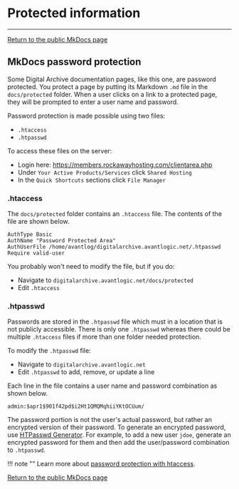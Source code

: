 # Protected information

---
[Return to the public MkDocs page](../../admin-mkdocs)

## MkDocs password protection

Some Digital Archive documentation pages, like this one, are password protected.
You protect a page by putting its Markdown `.md` file in the `docs/protected` folder.
When a user clicks on a link to a protected page, they will be prompted to enter a user name and password.

Password protection is made possible using two files:

- `.htaccess`
- `.htpasswd`

To access these files on the server:

- Login here: <https://members.rockawayhosting.com/clientarea.php>
- Under `Your Active Products/Services` click `Shared Hosting`
- In the `Quick Shortcuts` sections click `File Manager`

### .htaccess
The `docs/protected` folder contains an `.htaccess` file. The contents of the file are shown below.
```
AuthType Basic
AuthName "Password Protected Area"
AuthUserFile /home/avantlog/digitalarchive.avantlogic.net/.htpasswd
Require valid-user
```

You probably won't need to modify the file, but if you do:

- Navigate to `digitalarchive.avantlogic.net/docs/protected`
- Edit `.htaccess`

### .htpasswd

Passwords are stored in the `.htpasswd` file which must in a location that is not publicly accessible. There is only one `.htpasswd` whereas there could be multiple `.htaccess` files if more than one folder needed protection.

To modify the `.htpasswd` file:

- Navigate to `digitalarchive.avantlogic.net`
- Edit `.htpasswd` to add, remove, or update a line

Each line in the file contains a user name and password combination as shown below.

```
admin:$apr1$901f42pd$i2Ht1QMQMqhiiYKtOCUum/
```

The password portion is not the user's actual password, but rather an encrypted version of their password.
To generate an encrypted password, use [HTPasswd Generator](https://www.web2generators.com/apache-tools/htpasswd-generator).
For example, to add a new user `jdoe`, generate an encrypted password for them and then add the
user/password combination to `.htpasswd`.

!!! note ""
    Learn more about [password protection with htaccess](https://www.htaccesstools.com/articles/password-protection/).

[Return to the public MkDocs page](../../admin-mkdocs)
